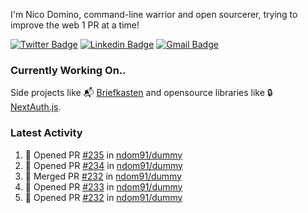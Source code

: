 
I'm Nico Domino, command-line warrior and open sourcerer, trying to improve the web 1 PR at a time!

[![Twitter Badge](https://img.shields.io/badge/-@ndom91-1ca0f1?style=flat-square&labelColor=1ca0f1&logo=twitter&logoColor=white&link=https://twitter.com/ndom91)](https://twitter.com/ndom91) [![Linkedin Badge](https://img.shields.io/badge/-ndom91-blue?style=flat-square&logo=Linkedin&logoColor=white&link=https://www.linkedin.com/in/ndom91/)](https://www.linkedin.com/in/ndom91/) [![Gmail Badge](https://img.shields.io/badge/-yo@ndo.dev-c14438?style=flat-square&logo=mail.ru&logoColor=white&link=mailto:yo@ndo.dev)](mailto:yo@ndo.dev)

### Currently Working On..

Side projects like 📬 [Briefkasten](https://briefkastenhq.com) and opensource libraries like 🔒 [NextAuth.js](https://github.com/nextauthjs/next-auth).

<!--START_SECTION_PROFILE_VIEWS:readme-info-->
<!--END_SECTION_PROFILE_VIEWS:readme-info-->

<!--START_SECTION_DAILY_COMMIT:readme-info-->
<!--END_SECTION_DAILY_COMMIT:readme-info-->

<!--START_SECTION_WEEKLY_COMMIT:readme-info-->
<!--END_SECTION_WEEKLY_COMMIT:readme-info-->

### Latest Activity

<!--START_SECTION:activity-->
1. 💪 Opened PR [#235](https://github.com/ndom91/dummy/pull/235) in [ndom91/dummy](https://github.com/ndom91/dummy)
2. 💪 Opened PR [#234](https://github.com/ndom91/dummy/pull/234) in [ndom91/dummy](https://github.com/ndom91/dummy)
3. 🎉 Merged PR [#232](https://github.com/ndom91/dummy/pull/232) in [ndom91/dummy](https://github.com/ndom91/dummy)
4. 💪 Opened PR [#233](https://github.com/ndom91/dummy/pull/233) in [ndom91/dummy](https://github.com/ndom91/dummy)
5. 💪 Opened PR [#232](https://github.com/ndom91/dummy/pull/232) in [ndom91/dummy](https://github.com/ndom91/dummy)
<!--END_SECTION:activity-->
